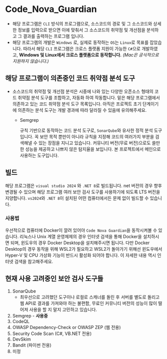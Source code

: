 # Code_Nova_Guardian

- 해당 프로그램은 ```CLI``` 방식의 프로그램으로, 소스코드의 경로 및 그 소스코드와 상세한 정보를 입력으로 받으면 이에 맞춰서 그 소스코드의 취약점 및 개선점을 분석하고 그 결과를 출력하는 프로그램 입니다.
- 해당 프로그램의 개발은 ```Windows``` 로, 실제로 동작하는 ```OS```는 ```Linux```로 목표를 잡았습니다. 따라서 해당 ```CLI``` 프로그램은 크로스 플랫폼 지원이 가능한 ```C#```으로 개발하였고, **Windows 및 Linux에서 크로스 플랫폼으로 동작합니다.** *(Mac은 공식적으로 지원하지 않습니다.)*

## 해당 프로그램이 의존중인 코드 취약점 분석 도구
- 소스코드의 취약점 및 개선점 분석은 시중에 나와 있는 다양한 오픈소스 형태의 코드 취약점 분석 도구를 조합하고, 자동화 하여 작동합니다. 밑은 해당 프로그램에서 의존하고 있는 코드 취약점 분석 도구 목록입니다. 아직은 프로젝트 초기 단계이기에 의존하는 분석 도구는 개발 경과에 따라 달라질 수 있음에 유의해주세요.
  - Semgrep

    규칙 기반으로 동작하는 코드 분석 도구로, ```SonarQube```와 유사한 정적 분석 도구입니다. 꼭 보안 목적 뿐만이 아니라 규칙을 지정해 코드의 여러가지 부분을 검색해낼 수 있는 장점을 지니고 있습니다. 커뮤니티 버전(무료 버전)으로도 쓸만한 성능을 제공하고 나쁘지 않은 탐지율을 보입니다. 본 프로젝트에서 메인으로 사용하는 도구입니다.

## 빌드

해당 프로그램은 ```visual studio 2024``` 와 ```.NET 8```로 빌드됩니다. net 버전의 경우 향후 변경될 수 있으며 해당 프로그램 여러 보안 검사 도구를 사용하기에 되도록 LTS 버전을 지양합니다. ```vs2024```와 ```.NET 8```이 설치된 어떤 컴퓨터에서든 문제 없이 빌드할 수 있습니다.

### 사용법
우선적으로 컴퓨터에 Docker이 깔려 있어야 ```Code Nova Guardian```을 동작시켜볼 수 있습니다. 리눅스나 Unix 계열 운영체제의 경우 인터넷 검색을 통해 Docker을 설치하시면 되며, 윈도우의 경우 Docker Desktop을 설치해주시면 됩니다. 다만 Docker Desktop의 경우 동작을 위해 WSL2가 필요하고 WSL2가 돌아가기 위해선 윈도우에서 Hyper-V 및 CPU 가상화 기능이 반드시 활성화 되어야 합니다. 이 자세한 내용 역시 인터넷 검색을 참고해주세요.


## 현재 사용 고려중인 보안 검사 도구들

1. SonarQube
   - 최우선으로 고려했던 도구이나 로컬로 스캐너를 돌린 후 서버를 별도로 돌리고 웹 API로 결과를 가져와야 하는 불편함, 무료인 커뮤니티 버전의 성능이 많이 떨어져 사용을 할 지 말지 고민하고 있습니다.
3. Semgrep - **사용중**
4. CodeQL
5. OWASP Dependency-Check or OWASP ZEP (웹 전용)
6. Security Code Scan (C#, VB.NET 전용)
7. DevSkim
8. Bandit (파이썬 전용)
9. 미정
